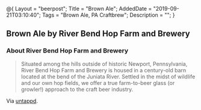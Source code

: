 @{
 Layout = "beerpost";
 Title = "Brown Ale";
 AddedDate = "2019-09-21T03:10:40";
 Tags = "Brown Ale, PA Craftbrew";
 Description = "";
 }
 

## Brown Ale by River Bend Hop Farm and Brewery

### About River Bend Hop Farm and Brewery

> Situated among the hills outside of historic Newport, Pennsylvania, River Bend Hop Farm and Brewery is housed in a century-old barn located at the bend of the Juniata River. Settled in the midst of wildlife and our own hop fields, we offer a true farm-to-beer glass (or growler!) approach to the craft beer industry.

Via [untappd][untappd-url].

[untappd-url]: <https://untappd.com//RiverBendHopFarmandBrewery>
